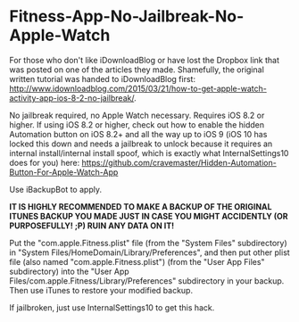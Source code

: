 # Fitness-App-No-Jailbreak-No-Apple-Watch
For those who don't like iDownloadBlog or have lost the Dropbox link that was posted on one of the articles they made. Shamefully, the original written tutorial was handed to iDownloadBlog first: http://www.idownloadblog.com/2015/03/21/how-to-get-apple-watch-activity-app-ios-8-2-no-jailbreak/.

No jailbreak required, no Apple Watch necessary. Requires iOS 8.2 or higher. If using iOS 8.2 or higher, check out how to enable the hidden Automation button on iOS 8.2+ and all the way up to iOS 9 (iOS 10 has locked this down and needs a jailbreak to unlock because it requires an internal install/internal install spoof, which is exactly what InternalSettings10 does for you) here: https://github.com/cravemaster/Hidden-Automation-Button-For-Apple-Watch-App

Use iBackupBot to apply.

**IT IS HIGHLY RECOMMENDED TO MAKE A BACKUP OF THE ORIGINAL ITUNES BACKUP YOU MADE JUST IN CASE YOU MIGHT ACCIDENTLY (OR PURPOSEFULLY! ;P) RUIN ANY DATA ON IT!**

Put the "com.apple.Fitness.plist" file (from the "System Files" subdirectory) in "System Files/HomeDomain/Library/Preferences", and then put other plist file (also named "com.apple.Fitness.plist") (from the "User App Files" subdirectory) into the "User App Files/com.apple.Fitness/Library/Preferences" subdirectory in your backup. Then use iTunes to restore your modified backup.

If jailbroken, just use InternalSettings10 to get this hack.
